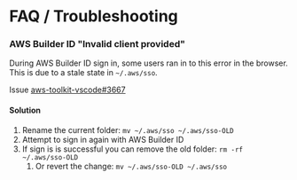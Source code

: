 # FAQ / Troubleshooting

### AWS Builder ID "Invalid client provided"

During AWS Builder ID sign in, some users ran in to this error in the browser.
This is due to a stale state in `~/.aws/sso`.

Issue [aws-toolkit-vscode#3667](https://github.com/aws/aws-toolkit-vscode/issues/3667)

#### Solution

1. Rename the current folder: `mv ~/.aws/sso ~/.aws/sso-OLD`
2. Attempt to sign in again with AWS Builder ID
3. If sign is is successful you can remove the old folder: `rm -rf ~/.aws/sso-OLD`
    1. Or revert the change: `mv ~/.aws/sso-OLD ~/.aws/sso`
